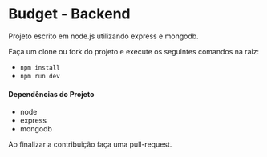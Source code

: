 # Budget - Backend

Projeto escrito em node.js utilizando express e mongodb.

Faça um clone ou fork do projeto e execute os seguintes comandos na raiz:

- `npm install`
- `npm run dev`

#### Dependências do Projeto

- node
- express
- mongodb

Ao finalizar a contribuição faça uma pull-request.
